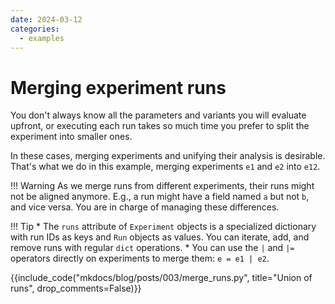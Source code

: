 ```yaml
---
date: 2024-03-12
categories:
  - examples
---
```


# Merging experiment runs

You don't always know all the parameters and variants you will evaluate upfront,
or executing each run takes so much time you prefer to split the experiment into smaller ones.

In these cases, merging experiments and unifying their analysis is desirable.
That's what we do in this example, merging experiments `e1` and `e2` into `e12`.

!!! Warning
    As we merge runs from different experiments, their runs might not be aligned anymore.
    E.g., a run might have a field named `a` but not `b`, and vice versa.
    You are in charge of managing these differences.
   
!!! Tip
    * The `runs` attribute of `Experiment` objects is a specialized dictionary with run IDs as keys and `Run` objects as 
    values. You can iterate, add, and remove runs with regular `dict` operations.
    * You can use the `|` and `|=` operators directly on experiments to merge them: `e = e1 | e2`.

{{include_code("mkdocs/blog/posts/003/merge_runs.py", title="Union of runs", drop_comments=False)}}
